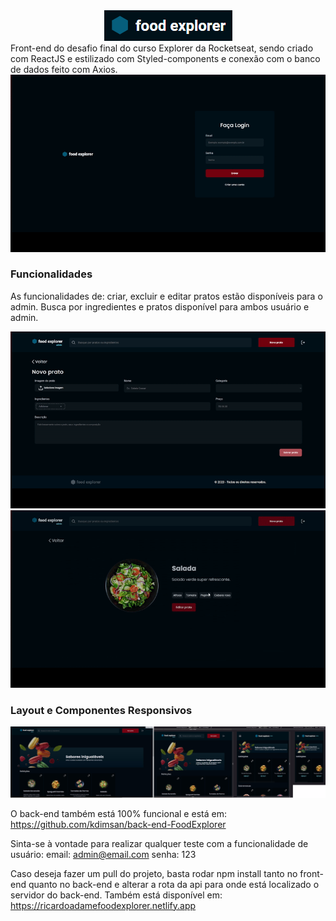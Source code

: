
<div align="center" >  
    <img src="./docs/assets/Logo FoodExplorer.png">
</div>
    Front-end do desafio final do curso Explorer da Rocketseat, sendo criado com ReactJS e estilizado com Styled-components e conexão com o banco
    de dados feito com Axios.

<div align="center" >
  <img src="./docs/assets/login.gif">
</div>

### Funcionalidades
As funcionalidades de: criar, excluir e editar pratos estão disponíveis para o admin. Busca por ingredientes e pratos disponível para ambos usuário e admin.

<div align="center" >
  <img src="./docs/assets/plateDetail.gif">
</div>

<div align="center" >
  <img src="./docs/assets/createPlate.gif">
</div>

### Layout e Componentes Responsivos

<div>
    <img src="./docs/assets/responsividade.jpg">
</div>

O back-end também está 100% funcional e está em: https://github.com/kdimsan/back-end-FoodExplorer

Sinta-se à vontade para realizar qualquer teste com a funcionalidade de usuário: email: admin@email.com senha: 123

Caso deseja fazer um pull do projeto, basta rodar npm install tanto no front-end quanto no back-end e alterar a rota da api para onde está localizado o servidor do 
back-end.
Também está disponível em: https://ricardoadamefoodexplorer.netlify.app
